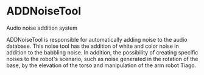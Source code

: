 # ADDNoiseTool
Audio noise addition system

ADDNoiseTool is responsible for automatically adding noise to the audio database. This noise tool has the addition of white and color noise in addition to the babbling noise. In addition, the possibility of creating specific noises to the robot's scenario, such as noise generated in the rotation of the base, by the elevation of the torso and manipulation of the arm robot Tiago.
